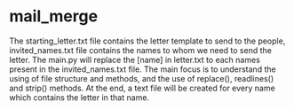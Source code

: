 # mail_merge
The starting_letter.txt file contains the letter template to send to the people, invited_names.txt file contains the names to whom we need to send the letter. The main.py will replace the [name] in letter.txt to each names present in the invited_names.txt file. The main focus is to understand the using of file structure and methods, and the use of replace(), readlines() and strip() methods. At the end, a text file will be created for every name which contains the letter in that name.
